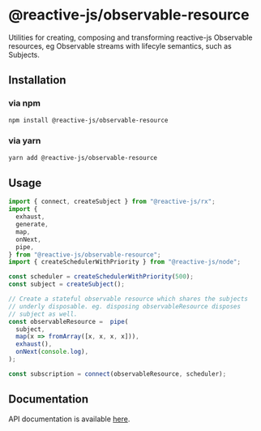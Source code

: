 # @reactive-js/observable-resource

Utilities for creating, composing and transforming reactive-js Observable resources, eg Observable streams with lifecyle semantics, such as Subjects.

## Installation

### via npm

```sh
npm install @reactive-js/observable-resource
```

### via yarn

```sh
yarn add @reactive-js/observable-resource
```

## Usage
```typescript
import { connect, createSubject } from "@reactive-js/rx";
import {
  exhaust,
  generate,
  map,
  onNext,
  pipe,
} from "@reactive-js/observable-resource";
import { createSchedulerWithPriority } from "@reactive-js/node";

const scheduler = createSchedulerWithPriority(500);
const subject = createSubject();

// Create a stateful observable resource which shares the subjects
// underly disposable. eg. disposing observableResource disposes 
// subject as well.
const observableResource =  pipe(
  subject,
  map(x => fromArray([x, x, x, x])),
  exhaust(),
  onNext(console.log),
);

const subscription = connect(observableResource, scheduler);

```

## Documentation

API documentation is available [here](./docs).